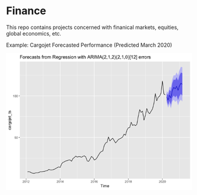 # Finance

This repo contains projects concerned with finanical markets, equities, global economics, etc.

Example: Cargojet Forecasted Performance (Predicted March 2020)

![image](/cargojet.png)
